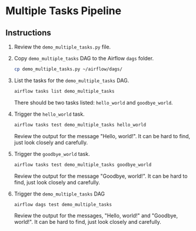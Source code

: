 # Multiple Tasks Pipeline

## Instructions

1. Review the `demo_multiple_tasks.py` file.

1. Copy `demo_multiple_tasks` DAG to the Airflow `dags` folder.

    ```bash
    cp demo_multiple_tasks.py ~/airflow/dags/
    ```

1. List the tasks for the `demo_multiple_tasks` DAG.

    ```bash
    airflow tasks list demo_multiple_tasks
    ```

    There should be two tasks listed: `hello_world` and `goodbye_world`.

1. Trigger the `hello_world` task.

    ```bash
    airflow tasks test demo_multiple_tasks hello_world
    ```

    Review the output for the message "Hello, world!". It can be hard to find, just look closely and carefully.

1. Trigger the `goodbye_world` task.

    ```bash
    airflow tasks test demo_multiple_tasks goodbye_world
    ```

    Review the output for the message "Goodbye, world!". It can be hard to find, just look closely and carefully.

1. Trigger the `demo_multiple_tasks` DAG

    ```bash
    airflow dags test demo_multiple_tasks
    ```

    Review the output for the messages, "Hello, world!" and "Goodbye, world!". It can be hard to find, just look closely and carefully.

